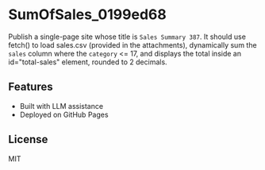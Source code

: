# SumOfSales_0199ed68


Publish a single-page site whose title is `Sales Summary 387`.
It should use fetch() to load sales.csv (provided in the attachments),
dynamically sum the `sales` column where the `category` <= 17,
and displays the total inside an id="total-sales" element, rounded to 2 decimals.

## Features
- Built with LLM assistance
- Deployed on GitHub Pages

## License
MIT
